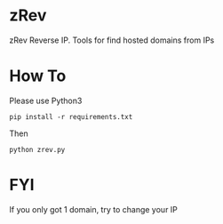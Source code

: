 # zRev
zRev Reverse IP. Tools for find hosted domains from IPs
# How To
Please use Python3
```
pip install -r requirements.txt
```
Then
```
python zrev.py
```
# FYI
If you only got 1 domain, try to change your IP
